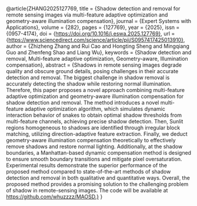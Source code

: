 
@article{ZHANG2025127769,
title = {Shadow detection and removal for remote sensing images via multi-feature adaptive optimization and geometry-aware illumination compensation},
journal = {Expert Systems with Applications},
volume = {282},
pages = {127769},
year = {2025},
issn = {0957-4174},
doi = {https://doi.org/10.1016/j.eswa.2025.127769},
url = {https://www.sciencedirect.com/science/article/pii/S0957417425013910},
author = {Zhizheng Zhang and Rui Cao and Hongting Sheng and Mingqiang Guo and Zhenfeng Shao and Liang Wu},
keywords = {Shadow detection and removal, Multi-feature adaptive optimization, Geometry-aware, Illumination compensation},
abstract = {Shadows in remote sensing images degrade quality and obscure ground details, posing challenges in their accurate detection and removal. The biggest challenge in shadow removal is accurately detecting the shadow while restoring normal illumination. Therefore, this paper proposes a novel approach combining multi-feature adaptive optimization and geometry-aware illumination compensation for shadow detection and removal. The method introduces a novel multi-feature adaptive optimization algorithm, which simulates dynamic interaction behavior of snakes to obtain optimal shadow thresholds from multi-feature channels, achieving precise shadow detection. Then, Sunlit regions homogeneous to shadows are identified through irregular block matching, utilizing direction-adaptive feature extraction. Finally, we deduct geometry-aware illumination compensation theoretically to effectively remove shadows and restore normal lighting. Additionally, at the shadow boundaries, a Manhattan-based dynamic compensation method is designed to ensure smooth boundary transitions and mitigate pixel oversaturation. Experimental results demonstrate the superior performance of the proposed method compared to state-of-the-art methods of shadow detection and removal in both qualitative and quantitative ways. Overall, the proposed method provides a promising solution to the challenging problem of shadow in remote-sensing images. The code will be available at https://github.com/whuzzzz/MAOSD.}
}
